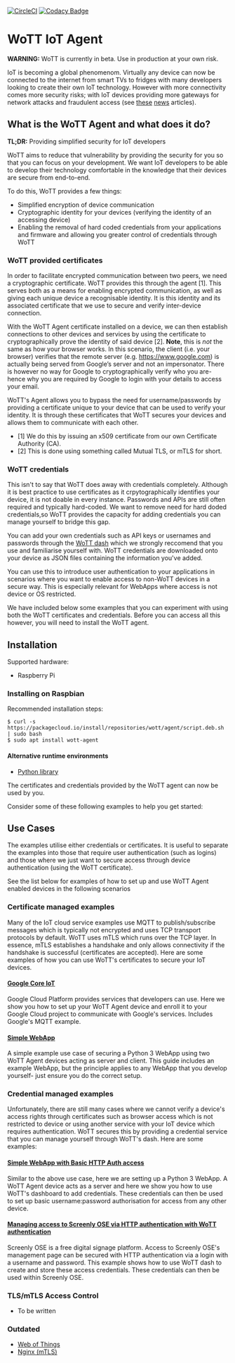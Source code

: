 [![CircleCI](https://circleci.com/gh/WoTTsecurity/agent.svg?style=svg)](https://circleci.com/gh/WoTTsecurity/agent) [![Codacy Badge](https://api.codacy.com/project/badge/Grade/9e165c20e9b04d62a15d1ff7c4736878)](https://www.codacy.com/app/vpetersson/agent)

# WoTT IoT Agent

**WARNING:** WoTT is currently in beta. Use in production at your own risk.

IoT is becoming a global phenomenom. Virtually any device can now be connected to the internet from smart TVs to fridges with many developers looking to create their own IoT technology. However with more connectivity comes more security risks; with IoT devices providing more gateways for network attacks and fraudulent access (see [these](https://www.bbc.co.uk/news/technology-38364077) [news](https://www.bbc.co.uk/news/technology-48664251) articles). 

## What is the WoTT Agent and what does it do?

**TL;DR:** Providing simplified security for IoT developers

WoTT aims to reduce that vulnerability by providing the security for you so that you can focus on your development. We want IoT developers to be able to develop their technology comfortable in the knowledge that their devices are secure from end-to-end. 

To do this, WoTT provides a few things:

 * Simplified encryption of device communication
 * Cryptographic identity for your devices (verifying the identity of an accessing device)
 * Enabling the removal of hard coded credentials from your applications and firmware and allowing you greater control of credentials through WoTT
 
### WoTT provided certificates

In order to facilitate encrypted communication between two peers, we need a cryptographic certificate. WoTT provides this through the agent [1]. This serves both as a means for enabling encrypted communication, as well as giving each unique device a recognisable identity. It is this identity and its associated certificate that we use to secure and verify inter-device connection.

With the WoTT Agent certificate installed on a device, we can then establish connections to other devices and services by using the certificate to cryptographically prove the identity of said device [2]. 
**Note**, this is *not* the same as how your browser works. In this scenario, the client (i.e. your browser) verifies that the remote server (e.g. https://www.google.com) is actually being served from Google’s server and not an impersonator. 
There is however no way for Google to cryptographically verify who you are- hence why you are required by Google to login with your details to access your email. 

WoTT's Agent allows you to bypass the need for username/passwords by providing a certificate unique to your device that can be used to verify your identity. It is through these certificates that WoTT secures your devices and allows them to communicate with each other.

* [1] We do this by issuing an x509 certificate from our own Certificate Authority (CA).
* [2] This is done using something called Mutual TLS, or mTLS for short.

### WoTT credentials

This isn't to say that WoTT does away with credentials completely. Although it is best practice to use certificates as it crpytographically identifies your device, it is not doable in every instance. Passwords and APIs are still often required and typically hard-coded. We want to remove need for hard doded credentials,so WoTT provides the capacity for adding credentials you can manage yourself to bridge this gap.

You can add your own credentials such as API keys or usernames and passwords through the [WoTT dash](https://dash.wott.io) which we strongly reccomend that you use and familiarise yourself with. WoTT credentials are downloaded onto your device as JSON files containing the information you've added. 

You can use this to introduce user authentication to your applications in scenarios where you want to enable access to non-WoTT devices in a secure way. This is especially relevant for WebApps where access is not device or OS restricted.

We have included below some examples that you can experiment with using both the WoTT certificates and credentials. Before you can access all this however, you will need to install the WoTT agent.

## Installation

Supported hardware:

* Raspberry Pi

### Installing on Raspbian

Recommended installation steps:

```
$ curl -s https://packagecloud.io/install/repositories/wott/agent/script.deb.sh | sudo bash
$ sudo apt install wott-agent
```

#### Alternative runtime environments

 * [Python library](https://github.com/WoTTsecurity/agent/blob/master/docs/alternative_installation_methods.md#installation--python-runtime-advance://github.com/WoTTsecurity/agent/blob/master/docs/alternative_installation_methods.md#installation--python-runtime-advanced)


The certificates and credentials provided by the WoTT agent can now be used by you. 

Consider some of these following examples to help you get started:

## Use Cases

The examples utilise either credentials or certificates. It is useful to separate the examples into those that require user authentication (such as logins) and those where we just want to secure access through device authentication (using the WoTT certificate). 

See the list below for examples of how to set up and use WoTT Agent enabled devices in the following scenarios

### Certificate managed examples

Many of the IoT cloud service examples use MQTT to publish/subscribe messages which is typically not encrypted and uses TCP transport protocols by default. WoTT uses mTLS which runs over the TCP layer. In essence, mTLS establishes a handshake and only allows connectivity if the handshake is successful (certificates are accepted). Here are some examples of how you can use WoTT's certificates to secure your IoT devices.

#### [Google Core IoT](https://github.com/WoTTsecurity/agent/tree/master/docs/examples/google-core-iot)

Google Cloud Platform provides services that developers can use. Here we show you how to set up your WoTT Agent device and enroll it to your Google Cloud project to communicate with Google's services. Includes Google's MQTT example.


#### [Simple WebApp](https://github.com/WoTTsecurity/agent/tree/master/docs/examples/simple-webapp)

A simple example use case of securing a Python 3 WebApp using two WoTT Agent devices acting as server and client. This guide includes an example WebApp, but the principle applies to any WebApp that you develop yourself- just ensure you do the correct setup.

### Credential managed examples

Unfortunately, there are still many cases where we cannot verify a device's access rights through certificates such as browser access which is not restricted to device or using another service with your IoT device which requires authentication. WoTT secures this by providing a credential service that you can manage yourself through WoTT's dash. Here are some examples:

#### [Simple WebApp with Basic HTTP Auth access](https://github.com/WoTTsecurity/agent/tree/master/docs/examples/simple-webapp-auth)

Similar to the above use case, here we are setting up a Python 3 WebApp. A WoTT Agent device acts as a server and here we show you how to use WoTT's dashboard to add credentials. These credentials can then be used to set up basic username:password authorisation for access from any other device.

#### [Managing access to Screenly OSE via HTTP authentication with WoTT authentication](https://github.com/WoTTsecurity/agent/tree/master/docs/examples/screenly)

Screenly OSE is a free digital signage platform. Access to Screenly OSE's management page can be secured with HTTP authentication via a login with a username and password. This example shows how to use WoTT dash to create and store these access credentials. These credentials can then be used within Screenly OSE.



### TLS/mTLS Access Control

* To be written

### Outdated

 
 * [Web of Things](https://github.com/WoTTsecurity/agent/tree/master/docs/examples/webofthings)
 * [Nginx (mTLS)](https://github.com/WoTTsecurity/agent/tree/master/docs/examples/nginx)
